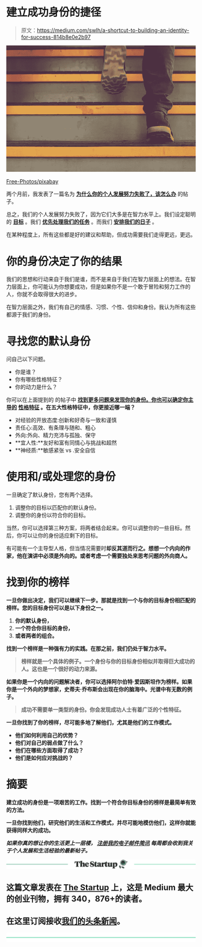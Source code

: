 # 建立成功身份的捷径

> 原文：<https://medium.com/swlh/a-shortcut-to-building-an-identity-for-success-814b8e0e2b97>

![](img/63276be7521b2e2807cbf984d8bd7b5f.png)

[Free-Photos/pixabay](https://pixabay.com/en/steps-stairs-up-staircase-stairway-388914/)

两个月前，我发表了一篇名为 [**为什么你的个人发展努力失败了，该怎么办**](https://ideavisionaction.com/personal-development/why-your-personal-development-efforts-fail-and-what-to-do-about-it/) 的帖子。

总之，我们的个人发展努力失败了，因为它们大多是在智力水平上。我们设定聪明的 [**目标**](https://ideavisionaction.com/personal-development/are-your-goals-your-drug-of-choice/) 。我们 [**优先处理我们的任务**](https://ideavisionaction.com/productivity/the-simple-formula-of-time-management/) 。而我们 [**安排我们的日子**](https://ideavisionaction.com/productivity/what-gets-scheduled-gets-done/) 。

在某种程度上，所有这些都是好的建议和帮助，但成功需要我们走得更远，更远。

# 你的身份决定了你的结果

我们的思想和行动来自于我们是谁，而不是来自于我们在智力层面上的想法。在智力层面上，你可能认为你想要成功，但是如果你不是一个敢于冒险和努力工作的人，你就不会取得很大的进步。

在智力层面之外，我们有自己的情感、习惯、个性、信仰和身份。我认为所有这些都源于我们的身份。

# 寻找您的默认身份

问自己以下问题。

*   你是谁？
*   你有哪些性格特征？
*   你的动力是什么？

你可以在上面提到的 的帖子中 [**找到更多问题来发现你的身份。你也可以确定你主导的**](https://ideavisionaction.com/personal-development/why-your-personal-development-efforts-fail-and-what-to-do-about-it/) **[**性格特征**](https://ideavisionaction.com/personal-development/determine-and-cultivate-the-personality-traits-that-serve-your-goals/) 。在五大性格特征中，你更接近哪一端？**

*   对经验的开放态度:创新和好奇与一致和谨慎
*   责任心:高效、有条理与随和、粗心
*   外向:外向、精力充沛与孤独、保守
*   **宜人性:**友好和富有同情心与挑战和超然
*   **神经质:**敏感紧张 vs .安全自信

# 使用和/或处理您的身份

一旦确定了默认身份，您有两个选择。

1.  调整你的目标以匹配你的默认身份。
2.  调整你的身份以符合你的目标。

当然，你可以选择第三种方案，将两者结合起来。你可以调整你的一些目标。然后，你可以让你的身份适应剩下的目标。

有可能有一个主导型人格，但当情况需要时[](https://ideavisionaction.com/personal-development/integrating-seemingly-opposite-personality-traits-for-high-performance-and-success/)**却反其道而行之。想想一个内向的作家，他在演讲中必须是外向的。或者考虑一个需要独处来思考问题的外向商人。**

# **找到你的榜样**

**一旦你做出决定，我们可以继续下一步。那就是找到一个与你的目标身份相匹配的榜样。您的目标身份可以是以下身份之一。**

1.  **你的默认身份，**
2.  **一个符合你目标的身份，**
3.  **或者两者的组合。**

**找到一个榜样是一种强有力的实践。在那之前，我们仍处于智力水平。**

> ****榜样就是一个具体的例子。一个身份与你的目标身份相似并取得巨大成功的人。这也是一个很好的动力来源。****

**如果你是一个内向的问题解决者，你可以选择阿尔伯特·爱因斯坦作为榜样。如果你是一个外向的梦想家，史蒂夫·乔布斯会出现在你的脑海中。光谱中有无数的例子。**

> **成功不需要单一类型的身份。你会发现成功人士有着广泛的个性特征。**

**一旦你找到了你的榜样，尽可能多地了解他们，尤其是他们的工作模式。**

*   **他们如何利用自己的优势？**
*   **他们对自己的弱点做了什么？**
*   **他们在哪些方面取得了成功？**
*   **他们是如何应对挑战的？**

# **摘要**

**建立成功的身份是一项艰苦的工作。找到一个符合你目标身份的榜样是最简单有效的方法。**

**一旦你找到他们，研究他们的生活和工作模式，并尽可能地模仿他们，这样你就能获得同样大的成功。**

*****如果你真的想让你的生活更上一层楼，*** [***注册我的电子邮件简讯***](https://ideavisionaction.com/email-newsletter/) ***每周都会收到我关于个人发展和生活经验的最新帖子。*****

**[![](img/308a8d84fb9b2fab43d66c117fcc4bb4.png)](https://medium.com/swlh)**

## **这篇文章发表在 [The Startup](https://medium.com/swlh) 上，这是 Medium 最大的创业刊物，拥有 340，876+的读者。**

## **在这里订阅接收[我们的头条新闻](http://growthsupply.com/the-startup-newsletter/)。**

**[![](img/b0164736ea17a63403e660de5dedf91a.png)](https://medium.com/swlh)**
